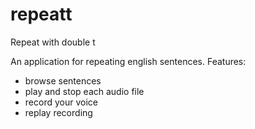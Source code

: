 # repeatt
Repeat with double t

An application for repeating english sentences.
Features:
- browse sentences
- play and stop each audio file
- record your voice
- replay recording
